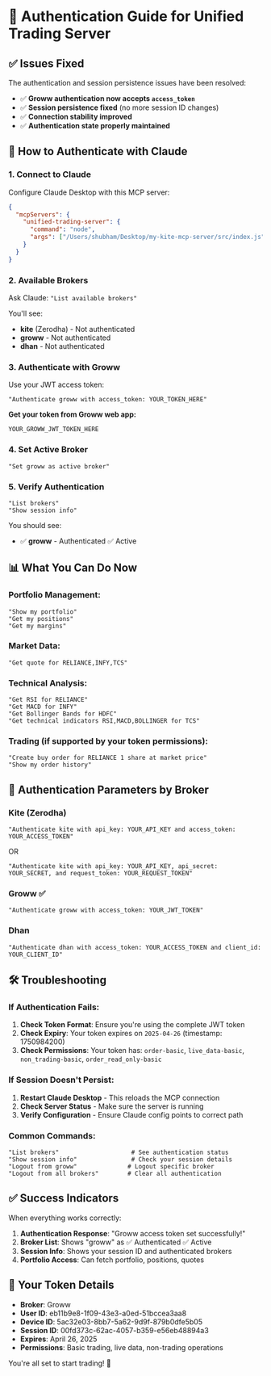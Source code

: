 # 🔐 Authentication Guide for Unified Trading Server

## ✅ **Issues Fixed**

The authentication and session persistence issues have been resolved:

- ✅ **Groww authentication now accepts `access_token`**
- ✅ **Session persistence fixed** (no more session ID changes)
- ✅ **Connection stability improved**
- ✅ **Authentication state properly maintained**

## 🚀 **How to Authenticate with Claude**

### **1. Connect to Claude**

Configure Claude Desktop with this MCP server:

```json
{
  "mcpServers": {
    "unified-trading-server": {
      "command": "node",
      "args": ["/Users/shubham/Desktop/my-kite-mcp-server/src/index.js"]
    }
  }
}
```

### **2. Available Brokers**

Ask Claude: `"List available brokers"`

You'll see:
- **kite** (Zerodha) - Not authenticated
- **groww** - Not authenticated  
- **dhan** - Not authenticated

### **3. Authenticate with Groww**

Use your JWT access token:

```
"Authenticate groww with access_token: YOUR_TOKEN_HERE"
```

**Get your token from Groww web app:**
```
YOUR_GROWW_JWT_TOKEN_HERE
```

### **4. Set Active Broker**

```
"Set groww as active broker"
```

### **5. Verify Authentication**

```
"List brokers"
"Show session info"
```

You should see:
- ✅ **groww** - Authenticated ✅ Active

## 📊 **What You Can Do Now**

### **Portfolio Management:**
```
"Show my portfolio"
"Get my positions"  
"Get my margins"
```

### **Market Data:**
```
"Get quote for RELIANCE,INFY,TCS"
```

### **Technical Analysis:**
```
"Get RSI for RELIANCE"
"Get MACD for INFY"
"Get Bollinger Bands for HDFC"
"Get technical indicators RSI,MACD,BOLLINGER for TCS"
```

### **Trading (if supported by your token permissions):**
```
"Create buy order for RELIANCE 1 share at market price"
"Show my order history"
```

## 🔧 **Authentication Parameters by Broker**

### **Kite (Zerodha)**
```
"Authenticate kite with api_key: YOUR_API_KEY and access_token: YOUR_ACCESS_TOKEN"
```
OR
```
"Authenticate kite with api_key: YOUR_API_KEY, api_secret: YOUR_SECRET, and request_token: YOUR_REQUEST_TOKEN"
```

### **Groww** ✅ 
```
"Authenticate groww with access_token: YOUR_JWT_TOKEN"
```

### **Dhan**
```
"Authenticate dhan with access_token: YOUR_ACCESS_TOKEN and client_id: YOUR_CLIENT_ID"
```

## 🛠️ **Troubleshooting**

### **If Authentication Fails:**

1. **Check Token Format**: Ensure you're using the complete JWT token
2. **Check Expiry**: Your token expires on `2025-04-26` (timestamp: 1750984200)
3. **Check Permissions**: Your token has: `order-basic`, `live_data-basic`, `non_trading-basic`, `order_read_only-basic`

### **If Session Doesn't Persist:**

1. **Restart Claude Desktop** - This reloads the MCP connection
2. **Check Server Status** - Make sure the server is running
3. **Verify Configuration** - Ensure Claude config points to correct path

### **Common Commands:**
```
"List brokers"                    # See authentication status
"Show session info"               # Check your session details
"Logout from groww"              # Logout specific broker
"Logout from all brokers"        # Clear all authentication
```

## ✅ **Success Indicators**

When everything works correctly:

1. **Authentication Response**: "Groww access token set successfully!"
2. **Broker List**: Shows "groww" as ✅ Authenticated ✅ Active
3. **Session Info**: Shows your session ID and authenticated brokers
4. **Portfolio Access**: Can fetch portfolio, positions, quotes

## 🎯 **Your Token Details**

- **Broker**: Groww
- **User ID**: eb11b9e8-1f09-43e3-a0ed-51bccea3aa8  
- **Device ID**: 5ac32e03-8bb7-5a62-9d9f-879b0dfe5b05
- **Session ID**: 00fd373c-62ac-4057-b359-e56eb48894a3
- **Expires**: April 26, 2025
- **Permissions**: Basic trading, live data, non-trading operations

You're all set to start trading! 🚀